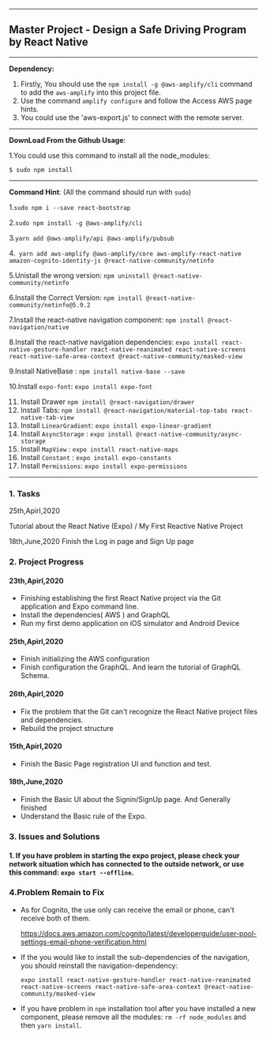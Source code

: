 

---

## Master Project - Design a Safe Driving Program by React Native

---

**Dependency:**

1. Firstly, You should use the `npm install -g @aws-amplify/cli` command to add the `aws-amplify` into this project file.
2. Use the command `amplify configure` and follow the Access AWS page hints.
3. You could use the 'aws-export.js' to connect with the remote server.

---

**DownLoad From the Github Usage**:

1.You could use this command to install all the node_modules:  

```
$ sudo npm install 
```

---

**Command Hint**: (All the command should run with `sudo`)

1.`sudo npm i --save react-bootstrap`

2.`sudo npm install -g @aws-amplify/cli`

3.`yarn add @aws-amplify/api @aws-amplify/pubsub`

4.` yarn add aws-amplify @aws-amplify/core aws-amplify-react-native amazon-cognito-identity-js @react-native-community/netinfo`

5.Unistall the wrong version: `npm uninstall @react-native-community/netinfo` 

6.Install the Correct Version: `npm install @react-native-community/netinfo@5.9.2`

7.Install the react-native navigation component: `npm install @react-navigation/native`

8.Install the react-native navigation dependencies: `expo install react-native-gesture-handler react-native-reanimated react-native-screens react-native-safe-area-context @react-native-community/masked-view`

9.Install NativeBase :   `npm install native-base --save`

10.Install `expo-font`:  `expo install expo-font`

11. Install Drawer `npm install @react-navigation/drawer`
12. Install Tabs:   `npm install @react-navigation/material-top-tabs react-native-tab-view`
13. Install `LinearGradient`:    `expo install expo-linear-gradient`
14. Install `AsyncStorage` : `expo install @react-native-community/async-storage`
15. Install  `MapView` : `expo install react-native-maps`
16. Install `Constant` : `expo install expo-constants`
17. Install `Permissions`: `expo install expo-permissions`

---

### 1. Tasks 

<TODO>

<date>  25th,Apirl,2020  </date>

<content> Tutorial about the React Native (Expo) / My First Reactive Native Project</content>

<date>   18th,June,2020  </date>
<content> Finish the Log in page and Sign Up page </content>


</TODO>



### 2. Project Progress

#### 23th,Apirl,2020

+ Finishing establishing the first React Native project via the Git application and Expo command line.
+ Install the dependencies( AWS ) and GraphQL
+ Run my first demo application on iOS simulator and Android Device

#### 25th,Apirl,2020

+ Finish initializing the AWS configuration
+ Finish configuration the GraphQL. And learn the tutorial of GraphQL Schema.

#### 26th,Apirl,2020

+ Fix the problem that the Git can't recognize the React Native project files and dependencies.
+ Rebuild the project structure

#### 15th,Apirl,2020
+ Finish the Basic Page registration UI and function and test.

#### 18th,June,2020
+ Finish the Basic UI about the Signin/SignUp page. And Generally finished 
+ Understand the Basic rule of the Expo.



### 3. Issues and Solutions

#### 1. If you have problem in starting the expo project, please check your network situation which has connected to the outside network, or use this command: `expo start --offline`.



### 4.Problem Remain to Fix

+ As for Cognito, the use only can receive the email or phone, can't receive both of them. 

  https://docs.aws.amazon.com/cognito/latest/developerguide/user-pool-settings-email-phone-verification.html

+ If the you would like to install the sub-dependencies of the navigation, you should reinstall the navigation-dependency:

  `expo install react-native-gesture-handler react-native-reanimated react-native-screens react-native-safe-area-context @react-native-community/masked-view`

+ If you have problem in `npm` installation tool after you have installed a new component, please remove all the modules: `rm -rf node_modules` and then `yarn install`.


















